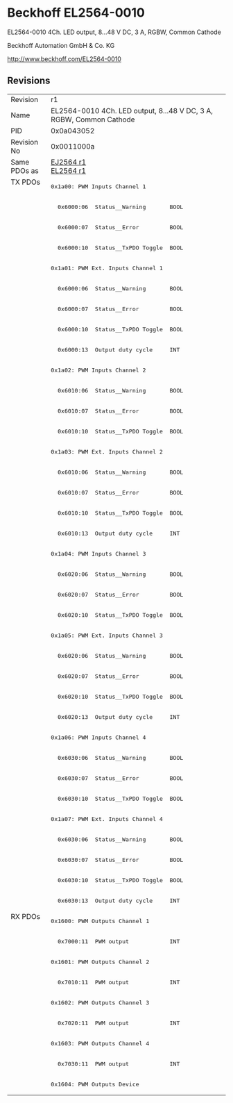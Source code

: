 # Beckhoff EL2564-0010

EL2564-0010 4Ch. LED output, 8...48 V DC, 3 A, RGBW, Common Cathode

Beckhoff Automation GmbH & Co. KG

http://www.beckhoff.com/EL2564-0010

## Revisions
<table>
<tr >
<td>Revision</td>
<td><div class="foo">r1</div></td>
</tr>
<tr >
<td>Name</td>
<td><div class="foo">EL2564-0010 4Ch. LED output, 8...48 V DC, 3 A, RGBW, Common Cathode</div></td>
</tr>
<tr >
<td>PID</td>
<td><div class="foo">0x0a043052</div></td>
</tr>
<tr >
<td>Revision No</td>
<td><div class="foo">0x0011000a</div></td>
</tr>
<tr >
<td>Same PDOs as</td>
<td><div class="foo"><a href="EJ2564">EJ2564 r1</a><br/><a href="EL2564">EL2564 r1</a></div></td>
</tr>
<tr class="txpdo pdosection">
<td rowspan=36 valign=top>TX PDOs</td>
<td><pre>0x1a00: PWM Inputs Channel 1</pre></td>
<td></td>
</tr>
<tr class="txpdo">
<td><pre>  0x6000:06  Status__Warning       BOOL</pre></td>
</tr>
<tr class="txpdo">
<td><pre>  0x6000:07  Status__Error         BOOL</pre></td>
</tr>
<tr class="txpdo">
<td><pre>  0x6000:10  Status__TxPDO Toggle  BOOL</pre></td>
</tr>
<tr class="txpdo pdosection">
<td><pre>0x1a01: PWM Ext. Inputs Channel 1</pre></td>
</tr>
<tr class="txpdo">
<td><pre>  0x6000:06  Status__Warning       BOOL</pre></td>
</tr>
<tr class="txpdo">
<td><pre>  0x6000:07  Status__Error         BOOL</pre></td>
</tr>
<tr class="txpdo">
<td><pre>  0x6000:10  Status__TxPDO Toggle  BOOL</pre></td>
</tr>
<tr class="txpdo">
<td><pre>  0x6000:13  Output duty cycle     INT</pre></td>
</tr>
<tr class="txpdo pdosection">
<td><pre>0x1a02: PWM Inputs Channel 2</pre></td>
</tr>
<tr class="txpdo">
<td><pre>  0x6010:06  Status__Warning       BOOL</pre></td>
</tr>
<tr class="txpdo">
<td><pre>  0x6010:07  Status__Error         BOOL</pre></td>
</tr>
<tr class="txpdo">
<td><pre>  0x6010:10  Status__TxPDO Toggle  BOOL</pre></td>
</tr>
<tr class="txpdo pdosection">
<td><pre>0x1a03: PWM Ext. Inputs Channel 2</pre></td>
</tr>
<tr class="txpdo">
<td><pre>  0x6010:06  Status__Warning       BOOL</pre></td>
</tr>
<tr class="txpdo">
<td><pre>  0x6010:07  Status__Error         BOOL</pre></td>
</tr>
<tr class="txpdo">
<td><pre>  0x6010:10  Status__TxPDO Toggle  BOOL</pre></td>
</tr>
<tr class="txpdo">
<td><pre>  0x6010:13  Output duty cycle     INT</pre></td>
</tr>
<tr class="txpdo pdosection">
<td><pre>0x1a04: PWM Inputs Channel 3</pre></td>
</tr>
<tr class="txpdo">
<td><pre>  0x6020:06  Status__Warning       BOOL</pre></td>
</tr>
<tr class="txpdo">
<td><pre>  0x6020:07  Status__Error         BOOL</pre></td>
</tr>
<tr class="txpdo">
<td><pre>  0x6020:10  Status__TxPDO Toggle  BOOL</pre></td>
</tr>
<tr class="txpdo pdosection">
<td><pre>0x1a05: PWM Ext. Inputs Channel 3</pre></td>
</tr>
<tr class="txpdo">
<td><pre>  0x6020:06  Status__Warning       BOOL</pre></td>
</tr>
<tr class="txpdo">
<td><pre>  0x6020:07  Status__Error         BOOL</pre></td>
</tr>
<tr class="txpdo">
<td><pre>  0x6020:10  Status__TxPDO Toggle  BOOL</pre></td>
</tr>
<tr class="txpdo">
<td><pre>  0x6020:13  Output duty cycle     INT</pre></td>
</tr>
<tr class="txpdo pdosection">
<td><pre>0x1a06: PWM Inputs Channel 4</pre></td>
</tr>
<tr class="txpdo">
<td><pre>  0x6030:06  Status__Warning       BOOL</pre></td>
</tr>
<tr class="txpdo">
<td><pre>  0x6030:07  Status__Error         BOOL</pre></td>
</tr>
<tr class="txpdo">
<td><pre>  0x6030:10  Status__TxPDO Toggle  BOOL</pre></td>
</tr>
<tr class="txpdo pdosection">
<td><pre>0x1a07: PWM Ext. Inputs Channel 4</pre></td>
</tr>
<tr class="txpdo">
<td><pre>  0x6030:06  Status__Warning       BOOL</pre></td>
</tr>
<tr class="txpdo">
<td><pre>  0x6030:07  Status__Error         BOOL</pre></td>
</tr>
<tr class="txpdo">
<td><pre>  0x6030:10  Status__TxPDO Toggle  BOOL</pre></td>
</tr>
<tr class="txpdo">
<td><pre>  0x6030:13  Output duty cycle     INT</pre></td>
</tr>
<tr class="rxpdo pdosection">
<td rowspan=9 valign=top>RX PDOs</td>
<td><pre>0x1600: PWM Outputs Channel 1</pre></td>
<td></td>
</tr>
<tr class="rxpdo">
<td><pre>  0x7000:11  PWM output            INT</pre></td>
</tr>
<tr class="rxpdo pdosection">
<td><pre>0x1601: PWM Outputs Channel 2</pre></td>
</tr>
<tr class="rxpdo">
<td><pre>  0x7010:11  PWM output            INT</pre></td>
</tr>
<tr class="rxpdo pdosection">
<td><pre>0x1602: PWM Outputs Channel 3</pre></td>
</tr>
<tr class="rxpdo">
<td><pre>  0x7020:11  PWM output            INT</pre></td>
</tr>
<tr class="rxpdo pdosection">
<td><pre>0x1603: PWM Outputs Channel 4</pre></td>
</tr>
<tr class="rxpdo">
<td><pre>  0x7030:11  PWM output            INT</pre></td>
</tr>
<tr class="rxpdo pdosection">
<td><pre>0x1604: PWM Outputs Device</pre></td>
</tr>
</table>
